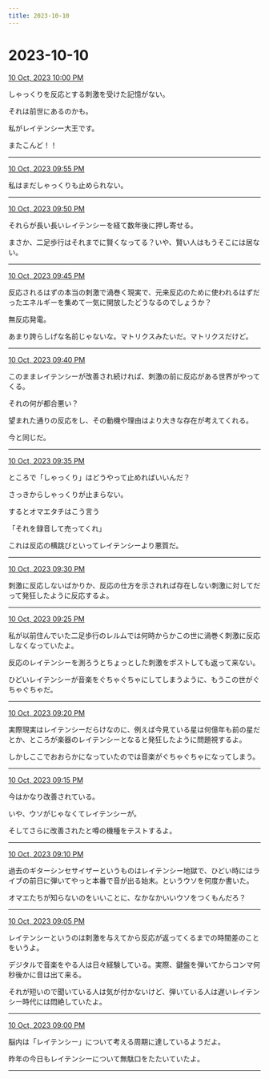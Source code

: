 ```yaml
---
title: 2023-10-10
---
```

# 2023-10-10

[10 Oct, 2023 10:00 PM](https://twitter.com/hirasawa/status/1711728287805055218#m)

しゃっくりを反応とする刺激を受けた記憶がない。  
  
それは前世にあるのかも。  
  
私がレイテンシー大王です。  
  
またこんど！！

---

[10 Oct, 2023 09:55 PM](https://twitter.com/hirasawa/status/1711727026925637689#m)

私はまだしゃっくりも止められない。

---

[10 Oct, 2023 09:50 PM](https://twitter.com/hirasawa/status/1711725768806682978#m)

それらが長い長いレイテンシーを経て数年後に押し寄せる。  
  
まさか、二足歩行はそれまでに賢くなってる？いや、賢い人はもうそこには居ない。

---

[10 Oct, 2023 09:45 PM](https://twitter.com/hirasawa/status/1711724510582300722#m)

反応されるはずの本当の刺激で渦巻く現実で、元来反応のために使われるはずだったエネルギーを集めて一気に開放したどうなるのでしょうか？  
  
無反応発電。  
  
あまり誇らしげな名前じゃないな。マトリクスみたいだ。マトリクスだけど。

---

[10 Oct, 2023 09:40 PM](https://twitter.com/hirasawa/status/1711723252203008104#m)

このままレイテンシーが改善され続ければ、刺激の前に反応がある世界がやってくる。  
  
それの何が都合悪い？  
  
望まれた通りの反応をし、その動機や理由はより大きな存在が考えてくれる。  
  
今と同じだ。

---

[10 Oct, 2023 09:35 PM](https://twitter.com/hirasawa/status/1711721994033721838#m)

ところで「しゃっくり」はどうやって止めればいいんだ？  
  
さっきからしゃっくりが止まらない。  
  
するとオマエタチはこう言う  
  
「それを録音して売ってくれ」  
  
これは反応の横跳びといってレイテンシーより悪質だ。

---

[10 Oct, 2023 09:30 PM](https://twitter.com/hirasawa/status/1711720735486677386#m)

刺激に反応しないばかりか、反応の仕方を示されれば存在しない刺激に対してだって発狂したように反応するよ。

---

[10 Oct, 2023 09:25 PM](https://twitter.com/hirasawa/status/1711719477195260371#m)

私が以前住んでいた二足歩行のレルムでは何時からかこの世に渦巻く刺激に反応しなくなっていたよ。  
  
反応のレイテンシーを測ろうとちょっとした刺激をポストしても返って来ない。  
  
ひどいレイテンシーが音楽をぐちゃぐちゃにしてしまうように、もうこの世がぐちゃぐちゃだ。

---

[10 Oct, 2023 09:20 PM](https://twitter.com/hirasawa/status/1711718218723975236#m)

実際現実はレイテンシーだらけなのに、例えば今見ている星は何億年も前の星だとか、ところが楽器のレイテンシーとなると発狂したように問題視するよ。  
  
しかしここでおおらかになっていたのでは音楽がぐちゃぐちゃになってしまう。

---

[10 Oct, 2023 09:15 PM](https://twitter.com/hirasawa/status/1711716960726131047#m)

今はかなり改善されている。  
  
いや、ウソがじゃなくてレイテンシーが。  
  
そしてさらに改善されたと噂の機種をテストするよ。

---

[10 Oct, 2023 09:10 PM](https://twitter.com/hirasawa/status/1711715702573281435#m)

過去のギターシンセサイザーというものはレイテンシー地獄で、ひどい時にはライブの前日に弾いてやっと本番で音が出る始末。というウソを何度か書いた。  
  
オマエたちが知らないのをいいことに、なかなかいいウソをつくもんだろ？

---

[10 Oct, 2023 09:05 PM](https://twitter.com/hirasawa/status/1711714444378538113#m)

レイテンシーというのは刺激を与えてから反応が返ってくるまでの時間差のことをいうよ。  
  
デジタルで音楽をやる人は日々経験している。実際、鍵盤を弾いてからコンマ何秒後かに音は出て来る。  
  
それが短いので聞いている人は気が付かないけど、弾いている人は遅いレイテンシー時代には悶絶していたよ。

---

[10 Oct, 2023 09:00 PM](https://twitter.com/hirasawa/status/1711713194278785461#m)

脳内は「レイテンシー」について考える周期に達しているようだよ。  
  
昨年の今日もレイテンシーについて無駄口をたたいていたよ。

---

